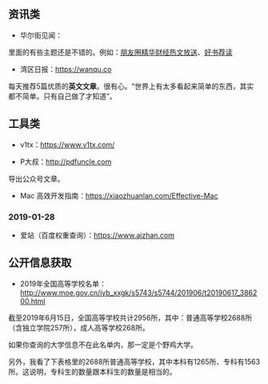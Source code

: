 

## 资讯类

- 华尔街见闻：

里面的有些主题还是不错的。例如：[朋友圈精华财经热文放送](https://wallstreetcn.com/themes/1004243)、[好书荐读](https://wallstreetcn.com/themes/1004405)

- 湾区日报：<https://wanqu.co>

每天推荐5篇优质的**英文文章**。很有心。“世界上有太多看起来简单的东西，其实都不简单。只有自己做了才知道”。


## 工具类

- v1tx：<https://www.v1tx.com/>

- P大叔：<http://pdfuncle.com>

导出公众号文章。

- Mac 高效开发指南：<https://xiaozhuanlan.com/Effective-Mac>

### 2019-01-28

- 爱站（百度权重查询）：<https://www.aizhan.com>

## 公开信息获取

- 2019年全国高等学校名单：<http://www.moe.gov.cn/jyb_xxgk/s5743/s5744/201906/t20190617_386200.html>


截至2019年6月15日，全国高等学校共计2956所，其中：普通高等学校2688所（含独立学院257所），成人高等学校268所。

如果你查询的大学信息不在此名单内，那一定是个野鸡大学。

另外，我看了下表格里的2688所普通高等学校，其中本科有1265所、专科有1563所。这说明，专科生的数量跟本科生的数量是相当的。
